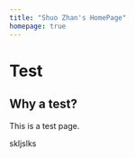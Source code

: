 ```yaml
---
title: "Shuo Zhan's HomePage"
homepage: true
---
```

# Test
## Why a test?
This is a test page.

skljslks
